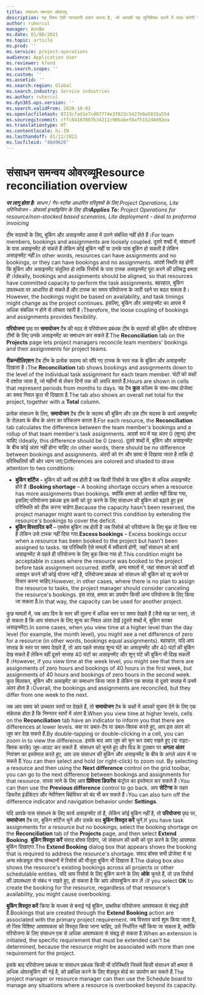 ```yaml
---
title: संसाधन समन्वय ओवरव्यू
description: यह विषय ऐसी जानकारी प्रदान करता है, जो आपकी यह सुनिश्चित करने में मदद करेगी कि परियोजनाओं के लिए संसाधन बुकिंग और असाइनमेंट संरेखित हैं.
author: ruhercul
manager: AnnBe
ms.date: 01/08/2021
ms.topic: article
ms.prod: ''
ms.service: project-operations
audience: Application User
ms.reviewer: kfend
ms.search.scope: ''
ms.custom: ''
ms.assetid: ''
ms.search.region: Global
ms.search.industry: Service industries
ms.author: ruhercul
ms.dyn365.ops.version: ''
ms.search.validFrom: 2020-10-01
ms.openlocfilehash: 8723cfad1e7cd07774e37023c5427b0a5833a554
ms.sourcegitcommit: cffc84187007b34211c90babef8af5152d4d92ea
ms.translationtype: HT
ms.contentlocale: hi-IN
ms.lasthandoff: 01/12/2021
ms.locfileid: "4849626"
---
```

# <a name="resource-reconciliation-overview"></a><span data-ttu-id="bd7d7-103">संसाधन समन्वय ओवरव्यू</span><span class="sxs-lookup"><span data-stu-id="bd7d7-103">Resource reconciliation overview</span></span>

<span data-ttu-id="bd7d7-104">_**पर लागू होता है:** साधन / गैर-स्टॉक आधारित परिदृश्यों के लिए Project Operations, Lite परिनियोजन - प्रोफार्मा इनवॉइसिंग के लिए डील_</span><span class="sxs-lookup"><span data-stu-id="bd7d7-104">_**Applies To:** Project Operations for resource/non-stocked based scenarios, Lite deployment - deal to proforma invoicing_</span></span>

<span data-ttu-id="bd7d7-105">टीम सदस्यों के लिए, बुकिंग और असाइनमेंट आपस में उतने संबंधित नहीं होते हैं।</span><span class="sxs-lookup"><span data-stu-id="bd7d7-105">For team members, bookings and assignments are loosely coupled.</span></span> <span data-ttu-id="bd7d7-106">दूसरे शब्दों में, संसाधनों के पास असाइनमेंट हो सकते हैं लेकिन कोई बुकिंग नहीं या उनके पास बुकिंग हो सकती है लेकिन असाइनमेंट नहीं.</span><span class="sxs-lookup"><span data-stu-id="bd7d7-106">In other words, resources can have assignments and no bookings, or they can have bookings and no assignments.</span></span> <span data-ttu-id="bd7d7-107">आदर्श स्थिति वह होगी कि बुकिंग और असाइनमेंट संतुलित हो ताकि रिसोर्स के पास टास्क असाइनमेंट पूरा करने की प्रतिबद्ध क्षमता हो।</span><span class="sxs-lookup"><span data-stu-id="bd7d7-107">Ideally, bookings and assignments should be aligned, so that resources have committed capacity to perform the task assignments.</span></span> <span data-ttu-id="bd7d7-108">बहरहाल, बुकिंग उपलब्धता पर आधारित हो सकते हैं और टास्क का समय परियोजना के जारी रहने पर बदल सकता है।</span><span class="sxs-lookup"><span data-stu-id="bd7d7-108">However, the bookings might be based on availability, and task timings might change as the project continues.</span></span> <span data-ttu-id="bd7d7-109">इसलिए, बुकिंग और असाइनमेंट का आपस में अधिक संबंधित न होने से लोचता रहती है।</span><span class="sxs-lookup"><span data-stu-id="bd7d7-109">Therefore, the loose coupling of bookings and assignments provides flexibility.</span></span>

<span data-ttu-id="bd7d7-110">**परियोजना** पृष्ठ पर **समायोजन** टैब की मदद से परियोजना प्रबंधक टीम के सदस्यों की बुकिंग और परियोजना टीमों के लिए उनके असाइनमेंट का समाधान कर सकते हैं.</span><span class="sxs-lookup"><span data-stu-id="bd7d7-110">The **Reconciliation** tab on the **Projects** page lets project managers reconcile team members' bookings and their assignments for project teams.</span></span>

<span data-ttu-id="bd7d7-111">**रीकन्सीलिएशन** टैब टीम के प्रत्येक सदस्य को सौंपे गए टास्क के स्तर तक के बुकिंग और असाइनमेंट दिखाता है।</span><span class="sxs-lookup"><span data-stu-id="bd7d7-111">The **Reconciliation** tab shows bookings and assignments down to the level of the individual task assignment for each team member.</span></span> <span data-ttu-id="bd7d7-112">घंटों को कक्षों में दर्शाया जाता है, जो महीनों से लेकर दिनों तक की अवधि बताते हैं.</span><span class="sxs-lookup"><span data-stu-id="bd7d7-112">Hours are shown in cells that represent periods from months to days.</span></span> <span data-ttu-id="bd7d7-113">यह टैब **कुल** कॉलम के साथ-साथ प्रोजेक्ट का समग्र निवल कुल भी दिखाता है.</span><span class="sxs-lookup"><span data-stu-id="bd7d7-113">The tab also shows an overall net total for the project, together with a **Total** column.</span></span>

<span data-ttu-id="bd7d7-114">प्रत्येक संसाधन के लिए, **समायोजन** टैब टीम के सदस्य की बुकिंग और उस टीम सदस्य के कार्य असाइनमेंट के रोलअप के बीच के अंतर का परिकलन करता है.</span><span class="sxs-lookup"><span data-stu-id="bd7d7-114">For each resource, the **Reconciliation** tab calculates the difference between the team member's bookings and a rollup of that team member's task assignments.</span></span> <span data-ttu-id="bd7d7-115">आदर्श रूप में यह अंतर 0 (शून्य) होना चाहिए।</span><span class="sxs-lookup"><span data-stu-id="bd7d7-115">Ideally, this difference should be 0 (zero).</span></span> <span data-ttu-id="bd7d7-116">दूसरे शब्दों में, बुकिंग और असाइनमेंट के बीच कोई अंतर नहीं होना चाहिए।</span><span class="sxs-lookup"><span data-stu-id="bd7d7-116">In other words, there should be no difference between bookings and assignments.</span></span> <span data-ttu-id="bd7d7-117">अंतरों को रंग और छाया से दिखाया जाता है ताकि दो परिस्थितियों की ओर ध्यान जाए:</span><span class="sxs-lookup"><span data-stu-id="bd7d7-117">Differences are colored and shaded to draw attention to two conditions:</span></span>

- <span data-ttu-id="bd7d7-118">**बुकिंग शॉर्टेज** – बुकिंग की कमी तब होती है जब किसी रिसोर्स के पास बुकिंग से अधिक असाइनमेंट होते हैं।</span><span class="sxs-lookup"><span data-stu-id="bd7d7-118">**Booking shortage** – A booking shortage occurs when a resource has more assignments than bookings.</span></span> <span data-ttu-id="bd7d7-119">क्योंकि क्षमता को आरक्षित नहीं किया गया, इसलिए परियोजना प्रबंधक इस कमी को दूर करने के लिए संसाधन की बुकिंग को बढ़ाते हुए इस परिस्थिति को ठीक करना चाहेगा.</span><span class="sxs-lookup"><span data-stu-id="bd7d7-119">Because the capacity hasn't been reserved, the project manager might want to correct this condition by extending the resource's bookings to cover the deficit.</span></span>
- <span data-ttu-id="bd7d7-120">**बुकिंग विस्तारित करें** – एक्सेस बुकिंग तब होती है जब रिसोर्स को परियोजना के लिए बुक तो किया गया है लेकिन उसे टास्क नहीं दिया गया.</span><span class="sxs-lookup"><span data-stu-id="bd7d7-120">**Excess bookings** – Excess bookings occur when a resource has been booked to the project but hasn't been assigned to tasks.</span></span> <span data-ttu-id="bd7d7-121">यह परिस्थिति ऐसे मामलों में स्वीकार्य होगी, जहाँ संसाधन को कार्य असाइनमेंट से पहले ही परियोजना के लिए बुक किया गया हो.</span><span class="sxs-lookup"><span data-stu-id="bd7d7-121">This condition might be acceptable in cases where the resource was booked to the project before task assignment occurred.</span></span> <span data-ttu-id="bd7d7-122">हालांकि, अन्य मामलों में, जहां संसाधन को कार्यों को असाइन करने की कोई योजना नहीं है, परियोजना प्रबंधक को संसाधन की बुकिंग को रद्द करने पर विचार करना चाहिए.</span><span class="sxs-lookup"><span data-stu-id="bd7d7-122">However, in other cases, where there is no plan to assign the resource to tasks, the project manager should consider canceling the resource's bookings.</span></span> <span data-ttu-id="bd7d7-123">इस तरह, क्षमता का उपयोग किसी अन्य परियोजना के लिए किया जा सकता है.</span><span class="sxs-lookup"><span data-stu-id="bd7d7-123">In that way, the capacity can be used for another project.</span></span>

<span data-ttu-id="bd7d7-124">कुछ मामलों में, जब आप दिन के स्तर की तुलना में अधिक स्तर पर समय देखते हैं (जैसे माह का स्तर), तो हो सकता है कि आप संसाधन के लिए शून्य का निवल अंतर देखें (दूसरे शब्दों में, बुकिंग बराबर असाइनमेंट).</span><span class="sxs-lookup"><span data-stu-id="bd7d7-124">In some cases, when you view time at a higher level than the day level (for example, the month level), you might see a net difference of zero for a resource (in other words, bookings equal assignments).</span></span> <span data-ttu-id="bd7d7-125">बहरहाल, यदि आप सप्ताह के स्तर पर समय देखते हैं, तो आप पहले सप्ताह शून्य घंटे का असाइनमेंट और 40 घंटों की बुकिंग देख सकते हैं लेकिन वहीं दूसरे सप्ताह 40 घंटों का असाइनमेंट और शून् घंटे की बुकिंग भी दिख सकती है।</span><span class="sxs-lookup"><span data-stu-id="bd7d7-125">However, if you view time at the week level, you might see that there are assignments of zero hours and bookings of 40 hours in the first week, but assignments of 40 hours and bookings of zero hours in the second week.</span></span> <span data-ttu-id="bd7d7-126">कुल मिलाकर, बुकिंग और असाइमेंट का समाधान किया जाता है लेकिन एक सप्ताह से दूसरे सप्ताह में उनमें अंतर होता है।</span><span class="sxs-lookup"><span data-stu-id="bd7d7-126">Overall, the bookings and assignments are reconciled, but they differ from one week to the next.</span></span>

<span data-ttu-id="bd7d7-127">जब आप समय को उच्चतर स्तरों पर देखते हैं, तो **समायोजन** टैब के कक्षों में आपको सूचना देने के लिए एक संकेतक होता है कि निम्नतर स्तरों में अंतर है.</span><span class="sxs-lookup"><span data-stu-id="bd7d7-127">When you view time at higher levels, cells on the **Reconciliation** tab have an indicator to inform you that there are differences at lower levels.</span></span> <span data-ttu-id="bd7d7-128">कक्ष पर डबल-टैप या डबल-क्लिक करते हुए, आप इस अंतर को ज़ूम कर देख सकते हैं.</span><span class="sxs-lookup"><span data-stu-id="bd7d7-128">By double-tapping or double-clicking in a cell, you can zoom in to view the difference.</span></span> <span data-ttu-id="bd7d7-129">इसके बाद आप ज़ूम को चुन कर दबाए रखते हुए (या राइट-क्लिक करके) ज़ूम-आउट कर सकते हैं. संसाधन को चुनते हुए और ग्रिड के टूलबार पर **अगला अंतर** नियंत्रण का इस्तेमाल करते हुए, आप उस संसाधन की बुकिंग और असाइनमेंट के बीच के अगले अंतर में जा सकते हैं.</span><span class="sxs-lookup"><span data-stu-id="bd7d7-129">You can then select and hold (or right-click) to zoom out. By selecting a resource and then using the **Next difference** control on the grid toolbar, you can go to the next difference between bookings and assignments for that resource.</span></span> <span data-ttu-id="bd7d7-130">वापस जाने के लिए आप **प्रिवियस डिफरेंस** कंट्रोल का इस्तेमाल कर सकते हैं।</span><span class="sxs-lookup"><span data-stu-id="bd7d7-130">You can then use the **Previous difference** control to go back.</span></span> <span data-ttu-id="bd7d7-131">आप **सेटिंग्स** के तहत डिफरेंस इंडीकेटर और नेवीगेशन बिहेवियर को बंद भी कर सकते हैं।</span><span class="sxs-lookup"><span data-stu-id="bd7d7-131">You can also turn off the difference indicator and navigation behavior under **Settings**.</span></span>

<span data-ttu-id="bd7d7-132">यदि आपके पास संसाधन के लिए कार्य असाइनमेंट तो है, लेकिन कोई बुकिंग नहीं है, तो **परियोजना** पृष्ठ पर, **समायोजन** टैब पर, बुकिंग शॉर्टेज चुनें और उसके बाद **बुकिंग विस्तृत करें** चुनें.</span><span class="sxs-lookup"><span data-stu-id="bd7d7-132">If you have task assignments for a resource but no bookings, select the booking shortage on the **Reconciliation** tab of the **Projects** page, and then select **Extend Booking**.</span></span> <span data-ttu-id="bd7d7-133">**बुकिंग विस्तृत करें** संवाद बॉक्स दिखेगा, जो संसाधन की कमी को पूरा करने के लिए आवश्यक बुकिंग दिखाएगा.</span><span class="sxs-lookup"><span data-stu-id="bd7d7-133">The **Extend Booking** dialog box that appears shows the booking that is required to address the resource's shortage.</span></span> <span data-ttu-id="bd7d7-134">संवाद बॉक्‍स सभी प्रोजेक्ट में या अन्य स्केड्यूल योग्य संस्थानों में रिसोर्स की मौजूदा बुकिंग भी दिखाता है.</span><span class="sxs-lookup"><span data-stu-id="bd7d7-134">The dialog box also shows the resource's existing bookings across all projects or other schedulable entities.</span></span> <span data-ttu-id="bd7d7-135">यदि आप रिसोर्स के लिए बुकिंग करने के लिए **ओके** चुनते हैं, तो उस रिसोर्स की उपलब्धता से संबंध न रखते हुए, हो सकता है कि आप ओवरबुकिंग कर लें।</span><span class="sxs-lookup"><span data-stu-id="bd7d7-135">If you select **OK** to create the booking for the resource, regardless of that resource's availability, you might cause overbooking.</span></span>

<span data-ttu-id="bd7d7-136">**बुकिंग विस्तृत करें** क्रिया के माध्यम से बनाई गई बुकिंग, प्राथमिक परियोजना आवश्यकता से संबद्ध होती हैं.</span><span class="sxs-lookup"><span data-stu-id="bd7d7-136">Bookings that are created through the **Extend Booking** action are associated with the primary project requirement.</span></span> <span data-ttu-id="bd7d7-137">जब विस्तार कार्य शुरू किया जाता है, तो जिस विशिष्ट आवश्यकता को विस्तृत किया जाना चाहिए, उसे निर्धारित नहीं किया जा सकता है, क्योंकि परियोजना के लिए संसाधन एक से अधिक आवश्यकता से संबद्ध हो सकता है.</span><span class="sxs-lookup"><span data-stu-id="bd7d7-137">When an extension is initiated, the specific requirement that must be extended can't be determined, because the resource might be associated with more than one requirement for the project.</span></span>

<span data-ttu-id="bd7d7-138">इसके बाद परियोजना प्रबंधक या संसाधन प्रबंधक किसी भी परिस्थिति जिसमें किसी संसाधन की क्षमता से अधिक ओवरबुकिंग की गई है, को प्रबंधित करने के लिए शेड्यूल बोर्ड का उपयोग कर सकते हैं.</span><span class="sxs-lookup"><span data-stu-id="bd7d7-138">The project manager or resource manager can then use the Schedule board to manage any situations where a resource is overbooked beyond its capacity.</span></span>
